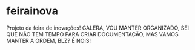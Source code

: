 feirainova
==========

Projeto da feira de inovações!
GALERA, VOU MANTER ORGANIZADO, SEI QUE NÃO TEM TEMPO PARA CRIAR DOCUMENTAÇÂO, MAS VAMOS MANTER A ORDEM, BLZ? É NOIS!
